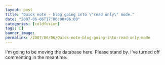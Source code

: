 ```yaml
---
layout: post
title: "Quick note - blog going into \"read only\" mode."
date: "2007-06-06T17:06:00+06:00"
categories: [coldfusion]
tags: []
banner_image: 
permalink: /2007/06/06/Quick-note-blog-going-into-read-only-mode
---
```


I'm going to be moving the database here. Please stand by. I've turned off commenting in the meantime.